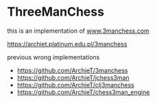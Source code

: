 # ThreeManChess

this is an implementation of www.3manchess.com

https://archiet.platinum.edu.pl/3manchess

previous wrong implementations

 - https://github.com/ArchieT/3manchess
 - https://github.com/ArchieT/jchess3man
 - https://github.com/ArchieT/clj3manchess
 - https://github.com/ArchieT/chess3man_engine
